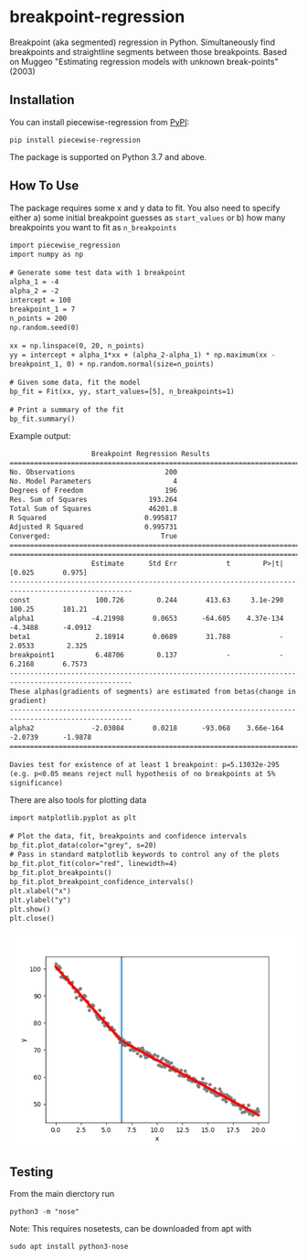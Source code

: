 # breakpoint-regression

Breakpoint (aka segmented) regression in Python. Simultaneously find breakpoints and straightline segments between those breakpoints. Based on Muggeo "Estimating regression models with unknown break-points" (2003)


## Installation

You can install piecewise-regression from [PyPI](https://pypi.org/project/breakpoint-regression/):

    pip install piecewise-regression

The package is supported on Python 3.7 and above.

## How To Use

The package requires some x and y data to fit. You also need to specify either a) some initial breakpoint guesses as `start_values` or b) how many breakpoints you want to fit as `n_breakpoints`


	import piecewise_regression
	import numpy as np

	# Generate some test data with 1 breakpoint
    alpha_1 = -4
    alpha_2 = -2
    intercept = 100
    breakpoint_1 = 7
    n_points = 200
    np.random.seed(0)

    xx = np.linspace(0, 20, n_points)
    yy = intercept + alpha_1*xx + (alpha_2-alpha_1) * np.maximum(xx - breakpoint_1, 0) + np.random.normal(size=n_points)

    # Given some data, fit the model
    bp_fit = Fit(xx, yy, start_values=[5], n_breakpoints=1)

    # Print a summary of the fit
    bp_fit.summary()

Example output:

	                    Breakpoint Regression Results                     
	====================================================================================================
	No. Observations                      200
	No. Model Parameters                    4
	Degrees of Freedom                    196
	Res. Sum of Squares               193.264
	Total Sum of Squares              46201.8
	R Squared                        0.995817
	Adjusted R Squared               0.995731
	Converged:                           True
	====================================================================================================
	====================================================================================================
	                    Estimate      Std Err            t        P>|t|       [0.025       0.975]
	----------------------------------------------------------------------------------------------------
	const                100.726        0.244       413.63     3.1e-290       100.25       101.21
	alpha1              -4.21998       0.0653      -64.605    4.37e-134      -4.3488      -4.0912
	beta1                2.18914       0.0689       31.788            -       2.0533        2.325
	breakpoint1          6.48706        0.137            -            -       6.2168       6.7573
	----------------------------------------------------------------------------------------------------
	These alphas(gradients of segments) are estimated from betas(change in gradient)
	----------------------------------------------------------------------------------------------------
	alpha2              -2.03084       0.0218      -93.068    3.66e-164      -2.0739      -1.9878
	====================================================================================================

	Davies test for existence of at least 1 breakpoint: p=5.13032e-295 (e.g. p<0.05 means reject null hypothesis of no breakpoints at 5% significance)

There are also tools for plotting data

	import matplotlib.pyplot as plt

	# Plot the data, fit, breakpoints and confidence intervals
    bp_fit.plot_data(color="grey", s=20)
    # Pass in standard matplotlib keywords to control any of the plots
    bp_fit.plot_fit(color="red", linewidth=4) 
    bp_fit.plot_breakpoints()
    bp_fit.plot_breakpoint_confidence_intervals()
    plt.xlabel("x")
    plt.ylabel("y")
    plt.show()
    plt.close()

![Fit Example Plot](./paper/example2.png)






## Testing

From the main dierctory run 
	
	python3 -m "nose"

Note: This requires nosetests, can be downloaded from apt with

	sudo apt install python3-nose
